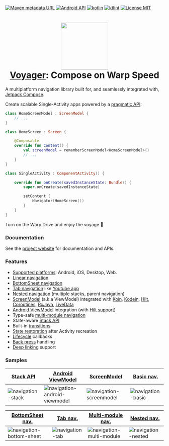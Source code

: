[![Maven metadata URL](https://img.shields.io/maven-metadata/v?color=blue&metadataUrl=https://s01.oss.sonatype.org/service/local/repo_groups/public/content/cafe/adriel/voyager/voyager-core/maven-metadata.xml&style=for-the-badge)](https://repo.maven.apache.org/maven2/cafe/adriel/voyager/)
[![Android API](https://img.shields.io/badge/api-21%2B-brightgreen.svg?style=for-the-badge)](https://android-arsenal.com/api?level=21)
[![kotlin](https://img.shields.io/github/languages/top/adrielcafe/voyager.svg?style=for-the-badge&color=blueviolet)](https://kotlinlang.org/)
[![ktlint](https://img.shields.io/badge/code%20style-%E2%9D%A4-FF4081.svg?style=for-the-badge)](https://ktlint.github.io/)
[![License MIT](https://img.shields.io/github/license/adrielcafe/voyager.svg?style=for-the-badge&color=orange)](LICENSE.md)

<h1 align="center">
    <img height="150" src="https://user-images.githubusercontent.com/2512298/127723355-f56b3040-47cb-44fd-8504-a1868721c1a3.png"/>
    <br>
    <a href="https://voyager.adriel.cafe">Voyager</a>: Compose on Warp Speed
</h1>

A multiplatform navigation library built for, and seamlessly integrated with, [Jetpack Compose](https://developer.android.com/jetpack/compose).

Create scalable Single-Activity apps powered by a [pragmatic API](https://voyager.adriel.cafe/navigation):

```kotlin
class HomeScreenModel : ScreenModel {
    // ...
}

class HomeScreen : Screen {

    @Composable
    override fun Content() {
        val screenModel = rememberScreenModel<HomeScreenModel>()
        // ...
    }
}

class SingleActivity : ComponentActivity() {

    override fun onCreate(savedInstanceState: Bundle?) {
        super.onCreate(savedInstanceState)

        setContent {
            Navigator(HomeScreen())
        }
    }
}
```

Turn on the Warp Drive and enjoy the voyage 🖖

### Documentation
See the [project website](https://voyager.adriel.cafe) for documentation and APIs.

### Features
- [Supported platforms](https://voyager.adriel.cafe/setup#platform-compatibility): Android, iOS, Desktop, Web.
- [Linear navigation](https://voyager.adriel.cafe/navigation)
- [BottomSheet navigation](https://voyager.adriel.cafe/navigation/bottomsheet-navigation)
- [Tab navigation](https://voyager.adriel.cafe/navigation/tab-navigation) like [Youtube app](https://play.google.com/store/apps/details?id=com.google.android.youtube)
- [Nested navigation](https://voyager.adriel.cafe/navigation/nested-navigation) (multiple stacks, parent navigation)
- [ScreenModel](https://voyager.adriel.cafe/screenmodel) (a.k.a ViewModel) integrated with [Koin](https://voyager.adriel.cafe/screenmodel/koin-integration), [Kodein](https://voyager.adriel.cafe/screenmodel/kodein-integration), [Hilt](https://voyager.adriel.cafe/screenmodel/hilt-integration), [Coroutines](https://voyager.adriel.cafe/screenmodel/coroutines-integration), [RxJava](https://voyager.adriel.cafe/screenmodel/rxjava-integration), [LiveData](https://voyager.adriel.cafe/screenmodel/livedata-integration)
- [Android ViewModel](https://voyager.adriel.cafe/android-viewmodel) integration (with [Hilt support](https://voyager.adriel.cafe/android-viewmodel/hilt-integration))
- Type-safe [multi-module navigation](https://voyager.adriel.cafe/navigation/multi-module-navigation)
- State-aware [Stack API](https://voyager.adriel.cafe/stack-api)
- Built-in [transitions](https://voyager.adriel.cafe/transitions)
- [State restoration](https://voyager.adriel.cafe/state-restoration) after Activity recreation
- [Lifecycle](https://voyager.adriel.cafe/lifecycle) callbacks
- [Back press](https://voyager.adriel.cafe/back-press) handling
- [Deep linking](https://voyager.adriel.cafe/deep-links) support

### Samples
| [Stack API](https://github.com/adrielcafe/voyager/tree/main/samples/android/src/main/java/cafe/adriel/voyager/sample/stateStack) | [Android ViewModel](https://github.com/adrielcafe/voyager/tree/main/samples/android/src/main/java/cafe/adriel/voyager/sample/androidViewModel) | [ScreenModel](https://github.com/adrielcafe/voyager/tree/main/samples/android/src/main/java/cafe/adriel/voyager/sample/screenModel) | [Basic nav.](https://github.com/adrielcafe/voyager/tree/main/samples/android/src/main/java/cafe/adriel/voyager/sample/basicNavigation) |
|----------|----------|----------|----------|
| ![navigation-stack](https://user-images.githubusercontent.com/2512298/126323192-9b6349fe-7b96-4acf-b62e-c75165d909e1.gif) | ![navigation-android-viewmodel](https://user-images.githubusercontent.com/2512298/130377801-c350b4f5-bcca-4d28-9403-0d9d4c1e99f7.gif) | ![navigation-screenmodel](https://user-images.githubusercontent.com/2512298/131770829-fa85cb19-cc76-4fbf-9bdc-165997d5349d.gif) | ![navigation-basic](https://user-images.githubusercontent.com/2512298/126323165-47760eec-2ba2-48ee-8e3a-841d50098d33.gif) |

| [BottomSheet nav.](https://github.com/adrielcafe/voyager/tree/main/samples/android/src/main/java/cafe/adriel/voyager/sample/bottomSheetNavigation) | [Tab nav.](https://github.com/adrielcafe/voyager/tree/main/samples/android/src/main/java/cafe/adriel/voyager/sample/tabNavigation) | [Multi-module nav.](https://github.com/adrielcafe/voyager/tree/main/samples/multi-module) | [Nested nav.](https://github.com/adrielcafe/voyager/tree/main/samples/android/src/main/java/cafe/adriel/voyager/sample/nestedNavigation) |
|----------|----------|----------|----------|
| ![navigation-bottom-sheet](https://user-images.githubusercontent.com/2512298/131191122-18025192-ce4d-4659-9afa-aacfdb488796.gif) | ![navigation-tab](https://user-images.githubusercontent.com/2512298/126323588-2f970953-0adb-47f8-b2fb-91c5854656bd.gif) | ![navigation-multi-module](https://user-images.githubusercontent.com/2512298/130662717-c15caf88-350e-42a0-837c-3453805b68f2.gif) | ![navigation-nested](https://user-images.githubusercontent.com/2512298/126323027-a2633aef-9402-4df8-9384-45935d7986cf.gif) |
